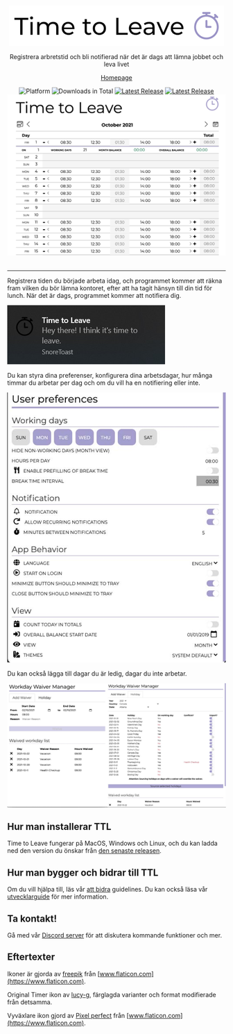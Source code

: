 <div align="center">
  <img src="../assets/timetoleave.png" alt="Time to Leave Logo">

  <p>Registrera arbretstid och bli notifierad när det är dags att lämna jobbet och leva livet</p>

[Homepage](https://timetoleave.app/)

<img src="https://img.shields.io/badge/platforms-Windows%20%7C%20MacOS%20%7C%20Linux-green" alt="Platform">
<img src="https://img.shields.io/github/downloads/thamara/time-to-leave/total" alt="Downloads in Total">
<a href="https://github.com/thamara/time-to-leave/releases/latest"><img src="https://img.shields.io/github/v/release/thamara/time-to-leave" alt="Latest Release"></a>
<a href="http://makeapullrequest.com/"><img src="https://img.shields.io/badge/PRs-welcome-purple" alt="Latest Release"></a>

   <br/>

  <img src="./images/screenshot.jpg" alt="Time to Leave Screenshot">

  <br/>

  <br/>
</div>

---

Registrera tiden du började arbeta idag, och programmet kommer att räkna fram vilken du bör lämna kontoret, efter att ha tagit hänsyn till din tid för lunch. När det är dags, programmet kommer att notifiera dig.

<img src="./images/notification.jpg" alt="Time to Leave Notification">

Du kan styra dina preferenser, konfigurera dina arbetsdagar, hur många timmar du arbetar per dag och om du vill ha en notifiering eller inte.

<img src="./images/preferences.jpg" alt="Time to Leave Preferences">

Du kan också lägga till dagar du är ledig, dagar du inte arbetar.

<img src="./images/waiver_manager.jpg" alt="Time to Leave Waiver Manager">

## Hur man installerar TTL

Time to Leave fungerar på MacOS, Windows och Linux, och du kan ladda ned den version du önskar från [den senaste releasen](https://github.com/thamara/time-to-leave/releases/latest).

## Hur man bygger och bidrar till TTL

Om du vill hjälpa till, läs vår [att bidra](CONTRIBUTING.md) guidelines.
Du kan också läsa vår [utvecklarguide](DEVELOPMENT.md) för mer information.

## Ta kontakt!

Gå med vår [Discord server](https://discord.gg/P3KkEF5) för att diskutera kommande funktioner och mer.

## Eftertexter

Ikoner är gjorda av [freepik](https://www.flaticon.com/authors/freepik) från [www.flaticon.com](https://www.flaticon.com).

Original Timer ikon av [lucy-g](https://icon-icons.com/icon/timer/121243), färglagda varianter och format modifierade från detsamma.

Vyväxlare ikon gjord av [Pixel perfect](https://www.flaticon.com/authors/pixel-perfect) från [www.flaticon.com](https://www.flaticon.com).
